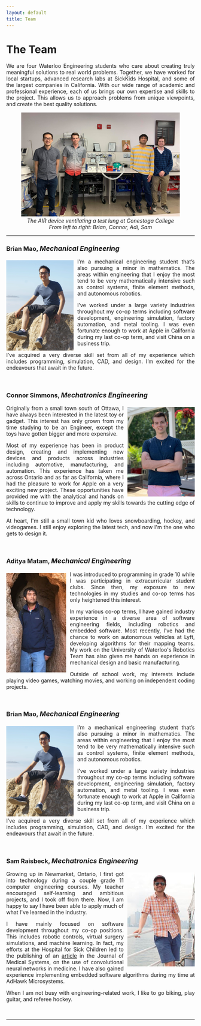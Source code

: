 ```yaml
---
layout: default
title: Team
---
```

# The Team
<div style="text-align: justify"> We are four Waterloo Engineering students who care about creating truly meaningful solutions to real world problems. Together, we have worked for local startups, advanced research labs at SickKids Hospital, and some of the largest companies in California. With our wide range of academic and professional experience, each of us brings our own expertise and skills to the project. This allows us to approach problems from unique viewpoints, and create the best quality solutions.
</div> <p></p>

<figure align="center">
  <img src="/assets/img/team.png" width="750">
  <figcaption><i>The AIR device ventilating a test lung at Conestoga College<br>From left to right: Brian, Connor, Adi, Sam</i></figcaption>
</figure>

<hr class="section">

### Brian Mao, <span style="font-size:18px; font-color:#ECF0F1;"> *Mechanical Engineering* </span>
<img src="/assets/img/Brian_Bio_Picture.PNG" style="padding-top:5px; padding-right: 10px" width="180" align="left">

<div style="text-align: justify"> <p> I’m a mechanical engineering student that’s also pursuing a minor in mathematics. The areas within engineering that I enjoy the most tend to be very mathematically intensive such as control systems, finite element methods, and autonomous robotics. </p>

<p> I’ve worked under a large variety industries throughout my co-op terms including software development, engineering simulation, factory automation, and metal tooling. I was even fortunate enough to work at Apple in California during my last co-op term, and visit China on a business trip. </p>

<p> I’ve acquired a very diverse skill set from all of my experience which includes programming, simulation, CAD, and design. I’m excited for the endeavours that await in the future.
</p> </div>
&nbsp;

### Connor Simmons, <span style="font-size:18px; font-color: white;"> *Mechatronics Engineering* </span>
<img src="/assets/img/Connor_Photo.jpg" style="padding-top:5px; padding-left: 10px" width="180" align="right">

<div style="text-align: justify"> <p> Originally from a small town south of Ottawa, I have always been interested in the latest toy or gadget. This interest has only grown from my time studying to be an Engineer, except the toys have gotten bigger and more expensive. </p>

<p> Most of my experience has been in product design, creating and implementing new devices and products across industries including automotive, manufacturing, and automation. This experience has taken me across Ontario and as far as California, where I had the pleasure to work for Apple on a very exciting new project. These opportunities have provided me with the analytical and hands on skills to continue to improve and apply my skills towards the cutting edge of technology. </p>

<p> At heart, I'm still a small town kid who loves snowboarding, hockey, and videogames. I still enjoy exploring the latest tech, and now I'm the one who gets to design it.
</p> </div>
&nbsp;

### Aditya Matam, <span style="font-size:18px; font-color:#ECF0F1;"> *Mechanical Engineering* </span>
<img src="/assets/img/Adi_Photo.jpg" style="padding-top:5px; padding-right: 10px" width="160" align="left">
<div style="text-align: justify"> <p> I was introduced to programming in grade 10 while I was participating in extracurricular student clubs. Since then, my exposure to new technologies in my studies and co-op terms has only heightened this interest. </p>

<p> In my various co-op terms, I have gained industry experience in a diverse area of software engineering fields, including robotics and embedded software. Most recently, I've had the chance to work on autonomous vehicles at Lyft, developing algorithms for their mapping teams. My work on the University of Waterloo's Robotics Team has also given me hands on experience in mechanical design and basic manufacturing.</p>

<p>Outside of school work, my interests include playing video games, watching movies, and working on independent coding projects.</p>
</div>
&nbsp;

### Brian Mao, <span style="font-size:18px; font-color:#ECF0F1;"> *Mechanical Engineering* </span>
<img src="/assets/img/Brian_Bio_Picture.PNG" style="padding-top:5px; padding-right: 10px" width="180" align="left">

<div style="text-align: justify"> <p> I’m a mechanical engineering student that’s also pursuing a minor in mathematics. The areas within engineering that I enjoy the most tend to be very mathematically intensive such as control systems, finite element methods, and autonomous robotics. </p>

<p> I’ve worked under a large variety industries throughout my co-op terms including software development, engineering simulation, factory automation, and metal tooling. I was even fortunate enough to work at Apple in California during my last co-op term, and visit China on a business trip. </p>

<p> I’ve acquired a very diverse skill set from all of my experience which includes programming, simulation, CAD, and design. I’m excited for the endeavours that await in the future.
</p> </div>
&nbsp;

### Sam Raisbeck, <span style="font-size:18px; font-color: white;"> *Mechatronics Engineering* </span>
<img src="/assets/img/Sam_Photo.JPG" style="padding-top:5px; padding-left: 10px; padding-bottom:10px" width="180" align="right">

<div style="text-align: justify"> <p> Growing up in Newmarket, Ontario, I first got into technology during a couple grade 11 computer engineering courses. My teacher encouraged self-learning and ambitious projects, and I took off from there. Now, I am happy to say I have been able to apply much of what I've learned in the industry. </p>

<p> I have mainly focused on software development throughout my co-op positions. This includes robotic controls, virtual surgery simulations, and machine learning. In fact, my efforts at the Hospital for Sick Children led to the publishing of an <a href="https://www.ncbi.nlm.nih.gov/pubmed/31897740" target="_blank">article</a> in the Journal of Medical Systems, on the use of convolutional neural networks in medicine. I have also gained experience implementing embedded software algorithms during my time at AdHawk Microsystems. </p>

<p> When I am not busy with engineering-related work, I like to go biking, play guitar, and referee hockey.
</p> </div>
&nbsp;

---

&nbsp;
